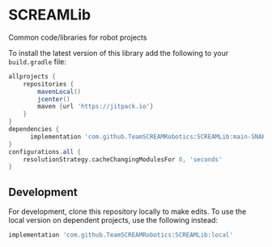 # SCREAMLib
Common code/libraries for robot projects

To install the latest version of this library add the following to your ```build.gradle``` file:

   ```gradle
   allprojects {
       repositories {
           mavenLocal()
           jcenter()
           maven {url 'https://jitpack.io'}
       }
   }
   dependencies {
         implementation 'com.github.TeamSCREAMRobotics:SCREAMLib:main-SNAPSHOT'
   }
   configurations.all {
       resolutionStrategy.cacheChangingModulesFor 0, 'seconds'
   }
   ```

## Development

For development, clone this repository locally to make edits. To use the local version on dependent projects, use the following instead:

```gradle
implementation 'com.github.TeamSCREAMRobotics:SCREAMLib:local'
```
